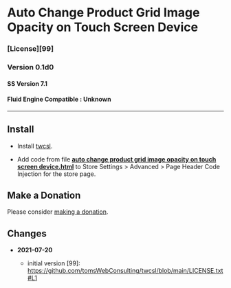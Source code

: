 # Auto Change Product Grid Image Opacity on Touch Screen Device

### [License][99]

### Version 0.1d0

#### SS Version 7.1

#### Fluid Engine Compatible : Unknown

---

## Install

* Install
  [twcsl](https://github.com/tomsWebConsulting/twcsl#install-options).
  
* Add code from file
  **[auto change product grid image opacity on touch screen device.html](auto%20change%20product%20grid%20image%20opacity%20on%20touch%20screen%20device.html#L1)**
  to Store Settings > Advanced > Page Header Code Injection for the store page.

## Make a Donation

Please consider
[making a donation](https://github.com/tomsWebConsulting/twcsl#make-a-donation).

## Changes

<!-- * **2021-07-20**

  * effect not active in Preview
  * generalized code to move first n blocks
  * changed name from 'Move Product Detail Additional Info Donate Block After
    Add to Cart Button' to 'Move Product Detail Additional Info First N Blocks
    to End of Product Details'
  * bumped version to 0.2d0
  -->
* **2021-07-20**

  * initial version
[99]: https://github.com/tomsWebConsulting/twcsl/blob/main/LICENSE.txt#L1
